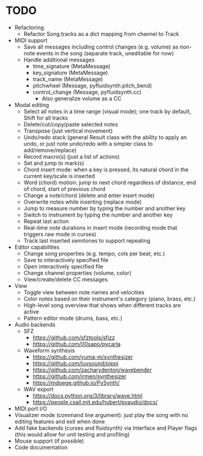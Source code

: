 # TODO

- Refactoring
	- Refactor Song.tracks as a dict mapping from channel to Track
- MIDI support
	- Save all messages including control changes (e.g. volume) as non-note events in the song (separate track, uneditable for now)
	- Handle additional messages
		- time_signature (MetaMessage)
		- key_signature (MetaMessage)
		- track_name (MetaMessage)
		- pitchwheel (Message, pyfluidsynth.pitch_bend)
		- control_change (Message, pyfluidsynth.cc)
			- Also generalize volume as a CC
- Modal editing
	- Select all notes in a time range (visual mode); one track by default, Shift for all tracks
	- Delete/cut/copy/paste selected notes
	- Transpose (just vertical movement)
	- Undo/redo stack (general Result class with the ability to apply an undo, or just note undo/redo with a simpler class to add/remove/replace)
	- Record macro(s) (just a list of actions)
	- Set and jump to mark(s)
	- Chord insert mode: when a key is pressed, its natural chord in the current key/scale is inserted
	- Word (chord) motion: jump to next chord regardless of distance, end of chord, start of previous chord
	- Change a note/chord (delete and enter insert mode)
	- Overwrite notes while inserting (replace mode)
	- Jump to measure number by typing the number and another key
	- Switch to instrument by typing the number and another key
	- Repeat last action
	- Real-time note durations in insert mode (recording mode that triggers raw mode in curses)
	- Track last inserted semitones to support repeating
- Editor capabilities
	- Change song properties (e.g. tempo, cols per beat, etc.)
	- Save to interactively specified file
	- Open interactively specified file
	- Change channel properties (volume, color)
	- View/create/delete CC messages
- View
	- Toggle view between note names and velocities
	- Color notes based on their instrument's category (piano, brass, etc.)
	- High-level song overview that shows when different tracks are active
	- Pattern editor mode (drums, bass, etc.)
- Audio backends
	- SFZ
		- https://github.com/sfztools/sfizz
		- https://github.com/00sapo/pycarla
	- Waveform synthesis
		- https://github.com/yuma-m/synthesizer
		- https://github.com/luvsound/pippi
		- https://github.com/zacharydenton/wavebender
		- https://github.com/irmen/synthesizer
		- https://mdoege.github.io/PySynth/
	- WAV export
		- https://docs.python.org/3/library/wave.html
		- https://people.csail.mit.edu/hubert/pyaudio/docs/
- MIDI port I/O
- Visualizer mode (command line argument): just play the song with no editing features and exit when done
- Add fake backends (curses and fluidsynth) via Interface and Player flags (this would allow for unit testing and profiling)
- Mouse support (if possible)
- Code documentation
